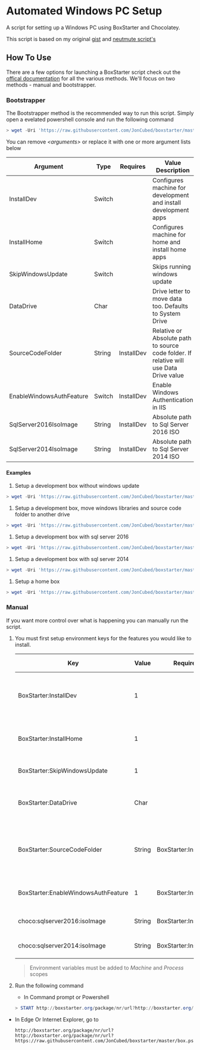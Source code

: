 # Automated Windows PC Setup

A script for setting up a Windows PC using BoxStarter and Chocolatey.

This script is based on my original [gist](https://gist.github.com/JonCubed/e5f6c273b6e836a8cfba0a92fe2f4f1a)
and [neutmute script's](https://github.com/neutmute/nm-boxstarter)

## How To Use

There are a few options for launching a BoxStarter script check out the [offical documentation](http://boxstarter.org/InstallingPackages) for
all the various methods. We'll focus on two methods - manual and bootstrapper.

### Bootstrapper

The Bootstrapper method is the recommended way to run this script. Simply open a evelated powershell
console and run the following command

```powershell
> wget -Uri 'https://raw.githubusercontent.com/JonCubed/boxstarter/master/bootstrap.ps1' -OutFile "$($env:temp)\bootstrap.ps1";&Invoke-Command -ScriptBlock { &"$($env:temp)\bootstrap.ps1" <arguments> }
```

You can remove *&lt;arguments&gt;* or replace it with one or more argument lists below

|Argument|Type|Requires|Value Description|
|--------|----|--------|-----------------|
|InstallDev|Switch||Configures machine for development and install development apps|
|InstallHome|Switch||Configures machine for home and install home apps|
|SkipWindowsUpdate|Switch||Skips running windows update|
|DataDrive|Char||Drive letter to move data too. Defaults to System Drive|
|SourceCodeFolder|String|InstallDev|Relative or Absolute path to source code folder. If relative will use Data Drive value|
|EnableWindowsAuthFeature|Switch|InstallDev|Enable Windows Authentication in IIS|
|SqlServer2016IsoImage|String|InstallDev|Absolute path to Sql Server 2016 ISO|
|SqlServer2014IsoImage|String|InstallDev|Absolute path to Sql Server 2014 ISO|

#### Examples

1. Setup a development box without windows update

```powershell
> wget -Uri 'https://raw.githubusercontent.com/JonCubed/boxstarter/master/bootstrap.ps1' -OutFile "$($env:temp)\bootstrap.ps1";&Invoke-Command -ScriptBlock { &"$($env:temp)\bootstrap.ps1" -InstallDev -SkipWindowsUpdate }
```

1. Setup a development box, move windows libraries and source code folder to another drive

```powershell
> wget -Uri 'https://raw.githubusercontent.com/JonCubed/boxstarter/master/bootstrap.ps1' -OutFile "$($env:temp)\bootstrap.ps1";&Invoke-Command -ScriptBlock { &"$($env:temp)\bootstrap.ps1" -InstallDev -DataDrive 'D' -SourceCodeFolder '/source' }
```

1. Setup a development box with sql server 2016

```powershell
> wget -Uri 'https://raw.githubusercontent.com/JonCubed/boxstarter/master/bootstrap.ps1' -OutFile "$($env:temp)\bootstrap.ps1";&Invoke-Command -ScriptBlock { &"$($env:temp)\bootstrap.ps1" -InstallDev -SqlServer2016IsoImage 'D:/temp/en_sql_server_2016_developer_x64_dvd_8777069.iso' }
```

1. Setup a development box with sql server 2014

```powershell
> wget -Uri 'https://raw.githubusercontent.com/JonCubed/boxstarter/master/bootstrap.ps1' -OutFile "$($env:temp)\bootstrap.ps1";&Invoke-Command -ScriptBlock { &"$($env:temp)\bootstrap.ps1" -InstallDev -SqlServer2014IsoImage 'D:/temp/en_sql_server_2014_developer_x64_dvd_8777069.iso' }
```

1. Setup a home box

```powershell
> wget -Uri 'https://raw.githubusercontent.com/JonCubed/boxstarter/master/bootstrap.ps1' -OutFile "$($env:temp)\bootstrap.ps1";&Invoke-Command -ScriptBlock { &"$($env:temp)\bootstrap.ps1" -InstallHome }
```


### Manual

If you want more control over what is happening you can manually run the script.

1. You must first setup environment keys for the features you would like to install.

    |Key|Value|Requires|Value Description|
    |--------|----|--------|-----------------|
    |BoxStarter:InstallDev|1||Configures machine for development and install development apps|
    |BoxStarter:InstallHome|1||Configures machine for home and install home apps|
    |BoxStarter:SkipWindowsUpdate|1||Skips running windows update|
    |BoxStarter:DataDrive|Char||Drive letter to move data too. Defaults to System Drive|
    |BoxStarter:SourceCodeFolder|String|BoxStarter:InstallDev|Relative or Absolute path to source code folder. If relative will use Data Drive value|
    |BoxStarter:EnableWindowsAuthFeature|1|BoxStarter:InstallDev|Enable Windows Authentication in IIS|
    |choco:sqlserver2016:isoImage|String|BoxStarter:InstallDev|Absolute path to Sql Server 2016 ISO|
    |choco:sqlserver2014:isoImage|String|BoxStarter:InstallDev|Absolute path to Sql Server 2014 ISO|

    > Environment variables must be added to *Machine* and *Process* scopes

1. Run the following command

    * In Command prompt or Powershell

    ```powershell
    > START http://boxstarter.org/package/nr/url?http://boxstarter.org/package/nr/url?https://raw.githubusercontent.com/JonCubed/boxstarter/master/box.ps1
    ```

  * In Edge Or Internet Explorer, go to

    ```http
    http://boxstarter.org/package/nr/url?http://boxstarter.org/package/nr/url?https://raw.githubusercontent.com/JonCubed/boxstarter/master/box.ps1
    ```
